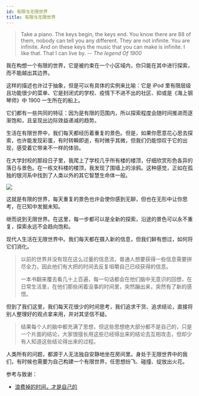 ```yaml
---
id: 有限与无限世界
title: 有限与无限世界
---
```

> Take a piano. The keys begin, the keys end. You know there are 88 of them, nobody can tell you any different. They are not infinite. You are infinite. And on these keys the music that you can make is infinite. I like that. That I can live by. -- _The legend Of 1900_

我在构想一个有限的世界，它是被约束在一个小区域内，你只能在其中进行探索，而不能越出其边界。

这样的描述也许过于抽象，但是可以有具体的实例来比喻：它是 iPod 里有限层级且功能很少的菜单、它是封闭式的学校、疫情下不进不出的社区、抑或是《海上钢琴师》中 1900 一生所在的船上。

它们都有一些共同的特征：因为是有限的范围内，所以探索程度会随时间推进而逐渐饱和，且呈现出边际效益递减的趋势。

生活在有限世界中，我们每天都经历着重复的景色。但是，如果你愿意花心思去探索，也许能发现彩蛋，有时转瞬即逝，有时微乎其微，但我们仍能惊叹于它的出现，感受着它带来不一样的体验。

在大学封校的那段日子里，我爬上了学校几乎所有楼的楼顶，仔细欣赏形色各异的落日与景色。在一栋文科楼的楼顶，我发现了围墙上的涂鸦。这种感觉，正如在孤独的银河系中找到了人类以外的其它智慧生命体一般。

![](https://wiki-media-1253965369.cos.ap-guangzhou.myqcloud.com/img/20200202212810.jpg)

这就是有限的世界，每天重复的景色也许会使你感到无聊，但也在无形中让你思考，在已知中发掘未知。

继而说到无限世界。在这里，每一步都可以是全新的探索，沿途的景色可以永不重复，探索永远不会趋向饱和。

现代人生活在无限世界中。我们每天都在摄入新的信息，但我们鲜有想过，如何将它们消化。

> 以前的世界并没有现在这么过量的信息流，普通人想要获得一些信息需要拼尽全力，因此他们有大把的时间去反复咀嚼自己已经获得的信息。
>
> 一本书翻来覆去看几十上百遍，每一句话都会在他们脑中无意识的回想，在日常生活里，在他们那些闲着没事的时间里，突然蹦出来，突然有了新的感悟。

但到了我们这里，我们每天花很少的时间思考，我们追求干货、追求结论，直接将别人整理好的观点拿来用，并对其坚信不疑。

> 结果每个人的脑中都充满了思想，但这些思想绝大部分都不是自己的，只是一个片面的结论，大家很擅长用这些已经得出来的结论去互相攻击，但却少有人知道这些结论得出来的过程。

人类所有的问题，都源于人无法独自安静地坐在房间里。身处于无限世界中的我们，有时候也需要为自己构建一个有限世界，任思想纷飞、碰撞、绽放出火花。

参考与致谢：

- [浪费掉的时间，才是自己的](https://mp.weixin.qq.com/s/Ag3n5Znhg2cdBzcX6MdbIw)

